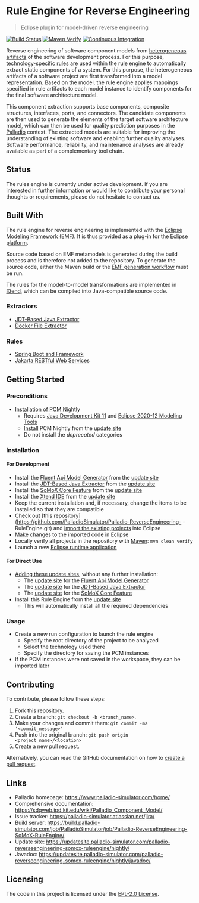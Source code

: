 # Rule Engine for Reverse Engineering
> Eclipse plugin for model-driven reverse engineering

[![Build Status](https://build.palladio-simulator.com/job/PalladioSimulator/job/Palladio-ReverseEngineering-SoMoX-RuleEngine/job/master/badge/icon?style=plastic)](https://build.palladio-simulator.com/job/PalladioSimulator/job/Palladio-ReverseEngineering-SoMoX-RuleEngine/job/master/) [![Maven Verify](https://github.com/PalladioSimulator/Palladio-ReverseEngineering-SoMoX-RuleEngine/actions/workflows/verify.yml/badge.svg?branch=master&event=push)](https://github.com/PalladioSimulator/Palladio-ReverseEngineering-SoMoX-RuleEngine/actions/workflows/verify.yml) [![Continuous Integration](https://github.com/PalladioSimulator/Palladio-ReverseEngineering-SoMoX-RuleEngine/actions/workflows/build.yml/badge.svg?branch=master&event=release)](https://github.com/PalladioSimulator/Palladio-ReverseEngineering-SoMoX-RuleEngine/actions/workflows/build.yml)

Reverse engineering of software component models from [heterogeneous artifacts](#extractors) of the software development process. For this purpose, [technology-specific rules](#rules) are used within the rule engine to automatically extract static components of a system. For this purpose, the heterogeneous artifacts of a software project are first transformed into a model representation. Based on the model, the rule engine applies mappings specified in rule artifacts to each model instance to identify components for the final software architecture model.

This component extraction supports base components, composite structures, interfaces, ports, and connectors. The candidate components are then used to generate the elements of the target software architecture model, which can then be used for quality prediction purposes in the [Palladio](https://www.palladio-simulator.com/) context. The extracted models are suitable for improving the understanding of existing software and enabling further quality analyses. Software performance, reliability, and maintenance analyses are already available as part of a complementary tool chain.

## Status
The rules engine is currently under active development. If you are interested in further information or would like to contribute your personal thoughts or requirements, please do not hesitate to contact us.

## Built With
The rule engine for reverse engineering is implemented with the [Eclipse Modeling Framework (EMF)](https://www.eclipse.org/modeling/emf/). It is thus provided as a plug-in for the [Eclipse platform](https://www.eclipse.org/eclipse/).

Source code based on EMF metamodels is generated during the build process and is therefore not added to the repository. To generate the source code, either the Maven build or the [EMF generation workflow](https://www.eclipse.org/modeling/emf/docs/2.x/tutorials/clibmod/clibmod_emf2.0.html#step2) must be run.

The rules for the model-to-model transformations are implemented in [Xtend](https://www.eclipse.org/xtend/), which can be compiled into Java-compatible source code.

### Extractors
* [JDT-Based Java Extractor](https://github.com/PalladioSimulator/Palladio-ReverseEngineering-Java)
* [Docker File Extractor](https://github.com/PalladioSimulator/Palladio-ReverseEngineering-Docker)

### Rules
* [Spring Boot and Framework](https://github.com/PalladioSimulator/Palladio-ReverseEngineering-SoMoX-RuleEngine/tree/master/bundles/org.palladiosimulator.somox.analyzer.rules.spring)
* [Jakarta RESTful Web Services](https://github.com/PalladioSimulator/Palladio-ReverseEngineering-SoMoX-RuleEngine/tree/master/bundles/org.palladiosimulator.somox.analyzer.rules.jax_rs)

## Getting Started
### Preconditions
* [Installation of PCM Nightly](https://sdqweb.ipd.kit.edu/wiki/PCM_Installation#PCM_Nightly)
  * Requires [Java Development Kit 11](https://adoptopenjdk.net/?variant=openjdk11&jvmVariant=hotspot) and [Eclipse 2020-12 Modeling Tools](https://www.eclipse.org/downloads/packages/release/2020-12/r/eclipse-modeling-tools)
  * [Install](https://help.eclipse.org/latest/topic/org.eclipse.platform.doc.user/tasks/tasks-124.htm) PCM Nightly from the [update site](https://updatesite.palladio-simulator.com/palladio-build-updatesite/nightly/)
  * Do not install the *deprecated* categories

### Installation
#### For Development
* Install the [Fluent Api Model Generator](https://github.com/PalladioSimulator/Palladio-Addons-FluentApiModelGenerator) from the [update site](https://updatesite.palladio-simulator.com/palladio-addons-fluentapimodelgenerator/nightly/)
* Install the [JDT-Based Java Extractor](https://github.com/PalladioSimulator/Palladio-ReverseEngineering-Java) from the [update site](https://updatesite.palladio-simulator.com/palladio-reverseengineering-java/nightly/)
* Install the [SoMoX Core Feature](https://github.com/PalladioSimulator/Palladio-ReverseEngineering-SoMoX) from the [update site](https://updatesite.palladio-simulator.com/palladio-reverseengineering-somox/nightly/)
* Install the [Xtend IDE](https://www.eclipse.org/xtend/download.html) from the [update site](https://download.eclipse.org/modeling/tmf/xtext/updates/composite/releases/)
* Keep the current installation and, if necessary, change the items to be installed so that they are compatible
* Check out [this repository](https://github.com/PalladioSimulator/Palladio-ReverseEngineering-
-RuleEngine.git) and [import the existing projects](https://help.eclipse.org/latest/topic/org.eclipse.platform.doc.user/tasks/tasks-importproject.htm) into Eclipse
* Make changes to the imported code in Eclipse
* Locally verify all projects in the repository with [Maven](https://maven.apache.org/): `mvn clean verify`
* Launch a new [Eclipse runtime application](https://help.eclipse.org/latest/topic/org.eclipse.pde.doc.user/guide/tools/launchers/eclipse_application_launcher.htm)

#### For Direct Use
* [Adding these update sites](https://help.eclipse.org/latest/topic/org.eclipse.platform.doc.user/tasks/tasks-127.htm), without any further installation:
  * The [update site](https://updatesite.palladio-simulator.com/palladio-addons-fluentapimodelgenerator/nightly/) for the [Fluent Api Model Generator](https://github.com/PalladioSimulator/Palladio-Addons-FluentApiModelGenerator)
  * The [update site](https://updatesite.palladio-simulator.com/palladio-reverseengineering-java/nightly/) for the [JDT-Based Java Extractor](https://github.com/PalladioSimulator/Palladio-ReverseEngineering-Java)
  * The [update site](https://updatesite.palladio-simulator.com/palladio-reverseengineering-somox/nightly/) for the [SoMoX Core Feature](https://github.com/PalladioSimulator/Palladio-ReverseEngineering-SoMoX)
* Install this Rule Engine from the [update site](https://updatesite.palladio-simulator.com/palladio-reverseengineering-somox-ruleengine/nightly/)
  * This will automatically install all the required dependencies

### Usage
* Create a new run configuration to launch the rule engine
  * Specify the root directory of the project to be analyzed
  * Select the technology used there
  * Specify the directory for saving the PCM instances
* If the PCM instances were not saved in the workspace, they can be imported later

## Contributing
To contribute, please follow these steps:

1. Fork this repository.
2. Create a branch: `git checkout -b <branch_name>`.
3. Make your changes and commit them: `git commit -ma '<commit_message>'`
4. Push into the original branch: `git push origin <project_name>/<location>`
5. Create a new pull request.

Alternatively, you can read the GitHub documentation on how to [create a pull request](https://help.github.com/en/github/collaborating-with-issues-and-pull-requests/creating-a-pull-request).

## Links
* Palladio homepage: https://www.palladio-simulator.com/home/
* Comprehensive documentation: https://sdqweb.ipd.kit.edu/wiki/Palladio_Component_Model/
* Issue tracker: https://palladio-simulator.atlassian.net/jira/
* Build server: https://build.palladio-simulator.com/job/PalladioSimulator/job/Palladio-ReverseEngineering-SoMoX-RuleEngine/
* Update site: https://updatesite.palladio-simulator.com/palladio-reverseengineering-somox-ruleengine/nightly/
* Javadoc: https://updatesite.palladio-simulator.com/palladio-reverseengineering-somox-ruleengine/nightly/javadoc/

## Licensing
The code in this project is licensed under the [EPL-2.0 License](LICENSE).
